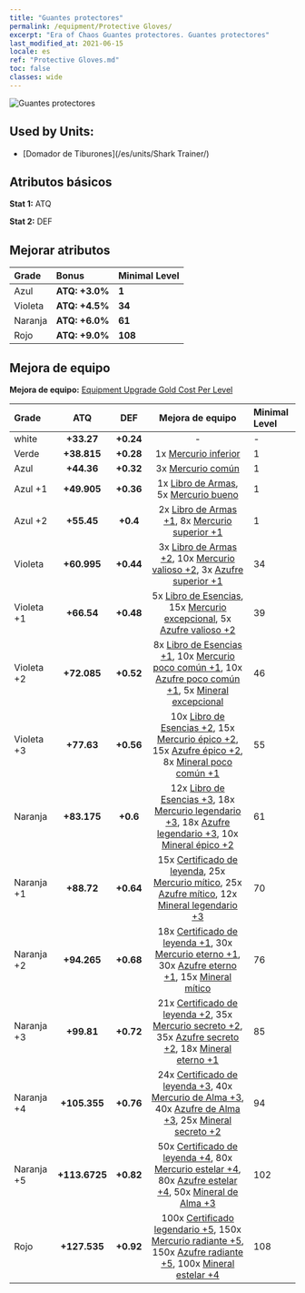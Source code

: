 ```yaml
---
title: "Guantes protectores"
permalink: /equipment/Protective Gloves/
excerpt: "Era of Chaos Guantes protectores. Guantes protectores"
last_modified_at: 2021-06-15
locale: es
ref: "Protective Gloves.md"
toc: false
classes: wide
---
```


  ![Guantes protectores](/images/e/e_99092.png)

## Used by Units:

* [Domador de Tiburones](/es/units/Shark Trainer/) 


## Atributos básicos
 **Stat 1:** ATQ

 **Stat 2:** DEF

## Mejorar atributos

  |     Grade    |   Bonus | Minimal Level | 
  |:-------------|:--------|:--------------| 
  | Azul | **ATQ: +3.0%** | **1** | 
  | Violeta | **ATQ: +4.5%** | **34** | 
  | Naranja | **ATQ: +6.0%** | **61** | 
  | Rojo | **ATQ: +9.0%** | **108** | 


## Mejora de equipo
 **Mejora de equipo:** [Equipment Upgrade Gold Cost Per Level](/equipment/EquipmentUpgradeCostPerLevel/) 

  |          Grade      | ATQ | DEF | Mejora de equipo | Minimal Level |
  |:--------------------|:---------:|:---------:|:----------------:|:--------------|
  | white | **+33.27** | **+0.24** | - | - |
  | Verde | **+38.815** | **+0.28** | 1x [Mercurio inferior](/ItemsES/mat_2/) | 1 |
  | Azul | **+44.36** | **+0.32** | 3x [Mercurio común](/ItemsES/mat_8/) | 1 |
  | Azul +1 | **+49.905** | **+0.36** | 1x [Libro de Armas](/ItemsES/mat_18/), 5x [Mercurio bueno](/ItemsES/mat_14/) | 1 |
  | Azul +2 | **+55.45** | **+0.4** | 2x [Libro de Armas +1](/ItemsES/mat_25/), 8x [Mercurio superior +1](/ItemsES/mat_21/) | 1 |
  | Violeta | **+60.995** | **+0.44** | 3x [Libro de Armas +2](/ItemsES/mat_32/), 10x [Mercurio valioso +2](/ItemsES/mat_28/), 3x [Azufre superior +1](/ItemsES/mat_22/) | 34 |
  | Violeta +1 | **+66.54** | **+0.48** | 5x [Libro de Esencias](/ItemsES/mat_39/), 15x [Mercurio excepcional](/ItemsES/mat_35/), 5x [Azufre valioso +2](/ItemsES/mat_29/) | 39 |
  | Violeta +2 | **+72.085** | **+0.52** | 8x [Libro de Esencias +1](/ItemsES/mat_46/), 10x [Mercurio poco común +1](/ItemsES/mat_42/), 10x [Azufre poco común +1](/ItemsES/mat_43/), 5x [Mineral excepcional](/ItemsES/mat_33/) | 46 |
  | Violeta +3 | **+77.63** | **+0.56** | 10x [Libro de Esencias +2](/ItemsES/mat_53/), 15x [Mercurio épico +2](/ItemsES/mat_49/), 15x [Azufre épico +2](/ItemsES/mat_50/), 8x [Mineral poco común +1](/ItemsES/mat_40/) | 55 |
  | Naranja | **+83.175** | **+0.6** | 12x [Libro de Esencias +3](/ItemsES/mat_60/), 18x [Mercurio legendario +3](/ItemsES/mat_56/), 18x [Azufre legendario +3](/ItemsES/mat_57/), 10x [Mineral épico +2](/ItemsES/mat_47/) | 61 |
  | Naranja +1 | **+88.72** | **+0.64** | 15x [Certificado de leyenda](/ItemsES/mat_67/), 25x [Mercurio mítico](/ItemsES/mat_63/), 25x [Azufre mítico](/ItemsES/mat_64/), 12x [Mineral legendario +3](/ItemsES/mat_54/) | 70 |
  | Naranja +2 | **+94.265** | **+0.68** | 18x [Certificado de leyenda +1](/ItemsES/mat_74/), 30x [Mercurio eterno +1](/ItemsES/mat_70/), 30x [Azufre eterno +1](/ItemsES/mat_71/), 15x [Mineral mítico](/ItemsES/mat_61/) | 76 |
  | Naranja +3 | **+99.81** | **+0.72** | 21x [Certificado de leyenda +2](/ItemsES/mat_81/), 35x [Mercurio secreto +2](/ItemsES/mat_77/), 35x [Azufre secreto +2](/ItemsES/mat_78/), 18x [Mineral eterno +1](/ItemsES/mat_68/) | 85 |
  | Naranja +4 | **+105.355** | **+0.76** | 24x [Certificado de leyenda +3](/ItemsES/mat_88/), 40x [Mercurio de Alma +3](/ItemsES/mat_84/), 40x [Azufre de Alma +3](/ItemsES/mat_85/), 25x [Mineral secreto +2](/ItemsES/mat_75/) | 94 |
  | Naranja +5 | **+113.6725** | **+0.82** | 50x [Certificado de leyenda +4](/ItemsES/mat_95/), 80x [Mercurio estelar +4](/ItemsES/mat_91/), 80x [Azufre estelar +4](/ItemsES/mat_92/), 50x [Mineral de Alma +3](/ItemsES/mat_82/) | 102 |
  | Rojo | **+127.535** | **+0.92** | 100x [Certificado legendario +5](/ItemsES/mat_102/), 150x [Mercurio radiante +5](/ItemsES/mat_98/), 150x [Azufre radiante +5](/ItemsES/mat_99/), 100x [Mineral estelar +4](/ItemsES/mat_89/) | 108 |

